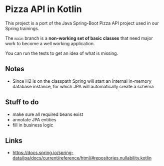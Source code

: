 # Pizza API in Kotlin

This project is a port of the Java Spring-Boot Pizza API project used in our Spring trainings.

The `main` branch is a **non-working set of basic classes** that need major work to become a well
working application.

You can run the tests to get an idea of what is missing.

## Notes

- Since H2 is on the classpath Spring will start an internal in-memory database instance, for which
JPA will automatically create a schema

## Stuff to do

- make sure all required beans exist
- annotate JPA entities
- fill in business logic

## Links

- https://docs.spring.io/spring-data/jpa/docs/current/reference/html/#repositories.nullability.kotlin
